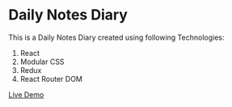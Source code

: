 # Daily Notes Diary

This is a Daily Notes Diary created using following Technologies:

1. React
2. Modular CSS
3. Redux
4. React Router DOM

[Live Demo](https://shivi-daily-notes.netlify.app/)
